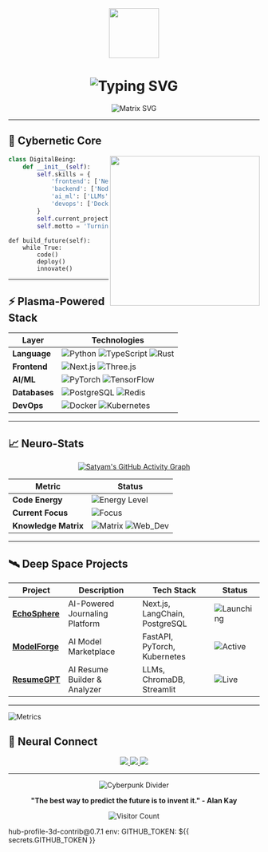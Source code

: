 
<div align="center">
  <img src="https://media.giphy.com/media/3oKIPEqDGUULpEU0aQ/giphy.gif" width="100px"/>
  <h1 align="center"> 
    <img src="https://readme-typing-svg.demolab.com?font=Fira+Code&size=35&duration=3000&pause=500&color=00F73D&center=true&vCenter=true&width=600&height=70&lines=%F0%9F%91%8B+Satyam+Mishra;%F0%9F%92%BB+Full-stack+Alchemist;%F0%9F%A4%96+AI%2FML+Evangelist" alt="Typing SVG" />
  </h1>
  
  ![Matrix SVG](https://raw.githubusercontent.com/rodrigograca31/rodrigograca31/master/matrix.svg)
</div>

---

## 🚀 Cybernetic Core

<div align="center">
  <img src="https://media.giphy.com/media/L8K62iTDkzGX6/giphy.gif" width="300" align="right">
</div>

```python
class DigitalBeing:
    def __init__(self):
        self.skills = {
            'frontend': ['Next.js', 'React', 'Tailwind', 'Three.js'],
            'backend': ['Node.js', 'FastAPI', 'PostgreSQL', 'Redis'],
            'ai_ml': ['LLMs', 'LangChain', 'OpenCV', 'HuggingFace'],
            'devops': ['Docker', 'Kubernetes', 'AWS', 'GitLab CI/CD']
        }
        self.current_project = 'EchoSphere: AI-Powered Journaling Platform'
        self.motto = 'Turning Coffee into Neural Networks'
```

    
    def build_future(self):
        while True:
            code()
            deploy()
            innovate()


</div>

---

## ⚡ Plasma-Powered Stack

<div align="center">
  
| **Layer**       | **Technologies**                                                                                                 |
|------------------|-----------------------------------------------------------------------------------------------------------------|
| **Language**     | ![Python](https://img.shields.io/badge/Python-3776AB?style=flat-square&logo=python&logoColor=white) ![TypeScript](https://img.shields.io/badge/TypeScript-3178C6?style=flat-square&logo=typescript&logoColor=white) ![Rust](https://img.shields.io/badge/Rust-000000?style=flat-square&logo=rust&logoColor=white) |
| **Frontend**     | ![Next.js](https://img.shields.io/badge/Next.js-000000?style=flat-square&logo=next.js&logoColor=white) ![Three.js](https://img.shields.io/badge/Three.js-000000?style=flat-square&logo=three.js&logoColor=white) |
| **AI/ML**        | ![PyTorch](https://img.shields.io/badge/PyTorch-EE4C2C?style=flat-square&logo=pytorch&logoColor=white) ![TensorFlow](https://img.shields.io/badge/TensorFlow-FF6F00?style=flat-square&logo=tensorflow&logoColor=white) |
| **Databases**    | ![PostgreSQL](https://img.shields.io/badge/PostgreSQL-316192?style=flat-square&logo=postgresql&logoColor=white) ![Redis](https://img.shields.io/badge/Redis-DC382D?style=flat-square&logo=redis&logoColor=white) |
| **DevOps**       | ![Docker](https://img.shields.io/badge/Docker-2496ED?style=flat-square&logo=docker&logoColor=white) ![Kubernetes](https://img.shields.io/badge/Kubernetes-326CE5?style=flat-square&logo=kubernetes&logoColor=white) |

</div>

---

## 📈 Neuro-Stats

<div align="center">

[![Satyam's GitHub Activity Graph](https://github-readme-activity-graph.vercel.app/graph?username=satyam-mishra-dev&theme=react-dark&hide_border=true&area=true)](https://github.com/ashutosh00710/github-readme-activity-graph)

| **Metric**            | **Status**                                                                                              |
|-----------------------|--------------------------------------------------------------------------------------------------------|
| **Code Energy**       | ![Energy Level](https://img.shields.io/badge/120%25-Neural_Overload-00ff00?style=flat-square)          |
| **Current Focus**     | ![Focus](https://img.shields.io/badge/LLM_Agents-AI_Orchestration-blueviolet?style=flat-square)        |
| **Knowledge Matrix**  | ![Matrix](https://img.shields.io/badge/Machine_Learning-Expert-00f?style=flat-square) ![Web_Dev](https://img.shields.io/badge/Full_Stack-Pro-9cf?style=flat-square) |

</div>

---

## 🛰️ Deep Space Projects

<div align="center">

| Project | Description | Tech Stack | Status |
|---------|-------------|------------|--------|
| **[EchoSphere](https://github.com/satyam-mishra-dev/echosphere)** | AI-Powered Journaling Platform | Next.js, LangChain, PostgreSQL | ![Launching](https://img.shields.io/badge/%F0%9F%9A%80-Launching_Soon-yellow) |
| **[ModelForge](https://github.com/satyam-mishra-dev/model-forge)** | AI Model Marketplace | FastAPI, PyTorch, Kubernetes | ![Active](https://img.shields.io/badge/%F0%9F%94%A5-Active_Development-green) |
| **[ResumeGPT](https://github.com/satyam-mishra-dev/resume-gpt)** | AI Resume Builder & Analyzer | LLMs, ChromaDB, Streamlit | ![Live](https://img.shields.io/badge/%E2%9A%99%EF%B8%8F-Live_Production-brightgreen) |

</div>

---

![Metrics](https://github.com/satyam-mishra-dev/satyam-mishra-dev/blob/main/github-metrics.svg)





## 📡 Neural Connect

<div align="center">
  <a href="https://linkedin.com/in/satyam-mishra-9329a1329" target="_blank">
    <img src="https://img.shields.io/badge/LinkedIn-Connect%20@SatyamMishra-%230077B5?style=for-the-badge&logo=linkedin&logoColor=white"/>
  </a>
  <a href="mailto:satyamhere8@gmail.com">
    <img src="https://img.shields.io/badge/Email-Digital%20Pigeon-%23EA4335?style=for-the-badge&logo=gmail&logoColor=white"/>
  </a>
  <a href="https://leetcode.com/u/satyam-mishra-dev/">
    <img src="https://img.shields.io/badge/LeetCode-Solve%20With%20Me-%23FFA116?style=for-the-badge&logo=leetcode&logoColor=black"/>
  </a>
</div>

---

<div align="center">
  
![Cyberpunk Divider](https://i.imgur.com/7kE9Z2R.gif)

**"The best way to predict the future is to invent it." - Alan Kay**

![Visitor Count](https://komarev.com/ghpvc/?username=satyam-mishra-dev&color=00ff88&style=flat-square)

</div>
hub-profile-3d-contrib@0.7.1
        env:
          GITHUB_TOKEN: ${{ secrets.GITHUB_TOKEN }}
